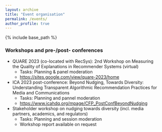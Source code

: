 ```yaml
---
layout: archive
title: "Event organisation"
permalink: /events/
author_profile: true
---
```


{% include base_path %}


### Workshops and pre-/post- conferences
* QUARE 2023 (co-located with RecSys): 2nd Workshop on Measuring the Quality of Explanations  in Recommender Systems (virtual)
  * Tasks: Planning & panel moderation
  * https://sites.google.com/view/quare-2023/home
* ICA 2023 post-conference: Beyond Nudging, Towards Diversity: Understanding Transparent Algorithmic Recommendation Practices for Media and Communications
  * Tasks: Planning and pannel moderation
  * https://www.icahdq.org/mpage/CFP_PostConfBeyondNudging
* Stakeholder workshop on nudging towards diversity (incl. media partners, academics, and regulators)
  * Tasks: Planning and session moderation
  * Workshop report available on request

